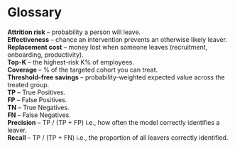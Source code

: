 # **Glossary**
**Attrition risk** – probability a person will leave.  
**Effectiveness** – chance an intervention prevents an otherwise likely leaver.  
**Replacement cost** – money lost when someone leaves (recruitment, onboarding, productivity).  
**Top-K** – the highest-risk K% of employees.  
**Coverage** – % of the targeted cohort you can treat.  
**Threshold-free savings** – probability-weighted expected value across the treated group.  
**TP** – True Positives.  
**FP** – False Positives.  
**TN** – True Negatives.  
**FN** – False Negatives.  
**Precision** – TP / (TP + FP) i.e., how often the model correctly identifies a leaver.  
**Recall** – TP / (TP + FN) i.e., the proportion of all leavers correctly identified.  